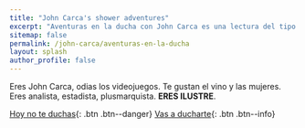 ```yaml
---
title: "John Carca's shower adventures"
excerpt: "Aventuras en la ducha con John Carca es una lectura del tipo \"Elige tu propia aventura\""
sitemap: false
permalink: /john-carca/aventuras-en-la-ducha
layout: splash
author_profile: false
---
```


Eres John Carca, odias los videojuegos. Te gustan el vino y las mujeres. Eres analista, estadista, plusmarquista. **ERES ILUSTRE**.

[Hoy no te duchas](/john-carca/hoy-no-te-duchas){: .btn .btn--danger}
[Vas a ducharte](/john-carca/vas-a-ducharte){: .btn .btn--info}
